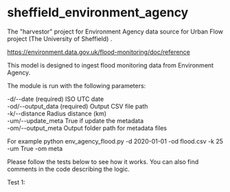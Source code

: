 # sheffield_environment_agency
The "harvestor" project for Environment Agency data source for Urban Flow project (The University of Sheffield) .

https://environment.data.gov.uk/flood-monitoring/doc/reference

This model is designed to ingest flood monitoring data from Environment Agency. 

The module is run with the following parameters:  

-d/--date 			(required) ISO UTC date  
-od/--output_data 	(required) Output CSV file path  
-k/--distance		Radius distance (km)  
-um/--update_meta	True if update the metadata  
-om/--output_meta	Output folder path for metadata files  

For example python env_agency_flood.py -d 2020-01-01 -od flood.csv -k 25 -um True -om meta

Please follow the tests below to see how it works. You can also find comments in the code describing the logic. 
	
Test 1: 








